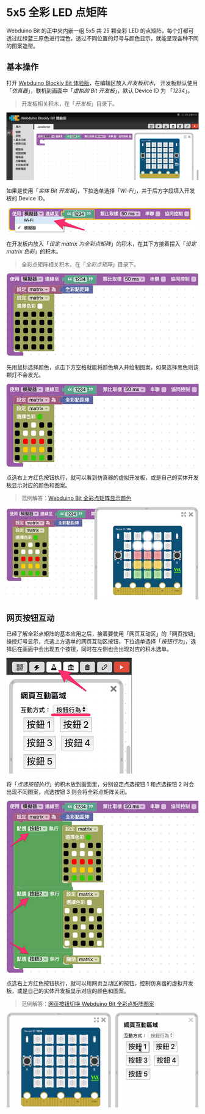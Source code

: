 # 5x5 全彩 LED 点矩阵

Webduino Bit 的正中央内嵌一组 5x5 共 25 颗全彩 LED 的点矩阵，每个灯都可透过红绿蓝三原色进行混色，透过不同位置的灯号与颜色显示，就能呈现各种不同的图案造型。

## 基本操作

打开 [Webduino Blockly Bit 体验版](https://webduino.com.cn/link.html?lang=zh-hant&type=blockly)，在编辑区放入*开发板积木*， 开发板默认使用「*仿真器*」，联机到画面中「*虚拟的 Bit 开发板*」，默认 Device ID 为 「*1234*」。

> 开发板相关积木，在「*开发板*」目录下。

![](img/tutorials/zh_cn/rgbmatrix-01.jpg)

如果是使用「*实体 Bit 开发板*」，下拉选单选择「*Wi-Fi*」，并于后方字段填入开发板的 Device ID。

![](img/tutorials/zh_cn/rgbmatrix-02.jpg)

在开发板内放入「*设定 matrix 为全彩点矩阵*」的积木，在其下方接着摆入「*设定 matrix 色彩*」的积木。

> 全彩点矩阵相关积木，在「*全彩点矩阵*」目录下。

![](img/tutorials/zh_cn/rgbmatrix-03.jpg)

先用鼠标选择颜色，点击下方空格就能将颜色填入并绘制图案，如果选择黑色则该颗灯不会发光。

![](img/tutorials/zh_cn/rgbmatrix-04.jpg)

点选右上方红色按钮执行，就可以看到仿真器的虚拟开发板，或是自己的实体开发板显示对应的颜色和图案。

> 范例解答：[Webduino Bit 全彩点矩阵显示颜色](https://webduino.com.cn/link.html?lang=zh-hans&type=example&blockly=rgbmatrix01)

![](img/tutorials/zh_cn/rgbmatrix-05.jpg)

## 网页按钮互动

已经了解全彩点矩阵的基本应用之后，接着要使用「网页互动区」的「网页按钮」操控灯号显示，点选上方选单的网页互动区按钮，下拉选单选择「*按钮行为*」，选择后在画面中会出现五个按钮，同时在左侧也会出现对应的积木选单。

![](img/tutorials/zh_cn/rgbmatrix-06.jpg)

将「*点选按钮执行*」的积木放到画面里，分别设定点选按钮 1 和点选按钮 2 时会出现不同图案，点选按钮 3 则会将全彩点矩阵关闭。

![](img/tutorials/zh_cn/rgbmatrix-07.jpg)

点选右上方红色按钮执行，就可以用网页互动区的按钮，控制仿真器的虚拟开发板，或是自己的实体开发板显示对应的颜色和图案。

> 范例解答：[网页按钮切换 Webduino Bit 全彩点矩阵图案](https://webduino.com.cn/link.html?lang=zh-hans&type=example&blockly=rgbmatrix02)

![](img/tutorials/zh_cn/rgbmatrix-08.gif)